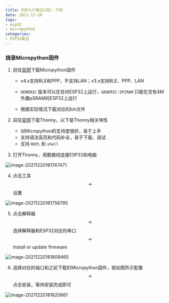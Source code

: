 ```yaml
---
title: ESP入门笔记(四)：TIM
date: 2021-12-20
tags:
- esp32
- micropython
categories:
- ESP32笔记
---
```


### 烧录Micropython固件

1. 前往[官网](https://micropython.org/download/esp32/)下载Micropython固件

   - v4.x支持BLE和PPP，不支持LAN；v3.x支持BLE、PPP、LAN

   - `GENERIC` 版本可以在任何ESP32上运行，`GENERIC-SPIRAM` 只能在含有4M外置pSRAM的ESP32上运行

   - 根据实际情况下载对应的bin文件

     

2. 前往[官网](https://thonny.org/)下载Thonny，以下是Thonny相关特性

   - 对Micropython的支持度很好，易于上手
   - 支持语法高亮和代码补全，易于下载、调试
   - 支持 `REPL` 和 `shell`

   

3. 打开Thonny，用数据线连接ESP32和电脑

![image-20211220181747471](https://s2.loli.net/2021/12/20/ZckSXpDbTajwUNt.png)



4. 点击工具 $$\rightarrow$$ 设置

![image-20211220181758795](https://s2.loli.net/2021/12/20/6Rsi3G5J49wpMNy.png)



5. 点击解释器 $$\rightarrow$$ 选择解释器和ESP32对应的串口 $$\rightarrow$$ Install or update firmware

![image-20211220181809465](https://s2.loli.net/2021/12/20/RwqUAr3tXWGfCom.png)



6. 选择对应的端口和之前下载的Micropython固件，按如图所示配置 $$\rightarrow$$ 点击安装，等待安装完成即可

![image-20211220181820661](https://s2.loli.net/2021/12/20/L9ShPRaNWGc35v1.png)